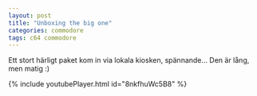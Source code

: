 ```yaml
---
layout: post
title: "Unboxing the big one"
categories: commodore
tags: c64 commodore
---
```

Ett stort härligt paket kom in via lokala kiosken, spännande...
Den är lång, men matig :)

{% include youtubePlayer.html id="8nkfhuWc5B8" %}

